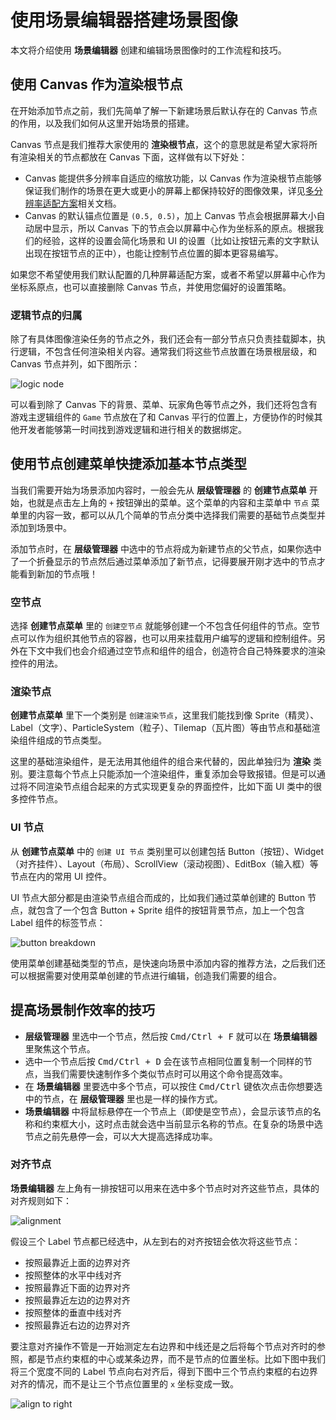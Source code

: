 # 使用场景编辑器搭建场景图像

本文将介绍使用 **场景编辑器** 创建和编辑场景图像时的工作流程和技巧。

## 使用 Canvas 作为渲染根节点

在开始添加节点之前，我们先简单了解一下新建场景后默认存在的 Canvas 节点的作用，以及我们如何从这里开始场景的搭建。

Canvas 节点是我们推荐大家使用的 **渲染根节点**，这个的意思就是希望大家将所有渲染相关的节点都放在 Canvas 下面，这样做有以下好处：

- Canvas 能提供多分辨率自适应的缩放功能，以 Canvas 作为渲染根节点能够保证我们制作的场景在更大或更小的屏幕上都保持较好的图像效果，详见[多分辨率适配方案](../ui/multi-resolution.md)相关文档。
- Canvas 的默认锚点位置是 `(0.5, 0.5)`，加上 Canvas 节点会根据屏幕大小自动居中显示，所以 Canvas 下的节点会以屏幕中心作为坐标系的原点。根据我们的经验，这样的设置会简化场景和 UI 的设置（比如让按钮元素的文字默认出现在按钮节点的正中），也能让控制节点位置的脚本更容易编写。

如果您不希望使用我们默认配置的几种屏幕适配方案，或者不希望以屏幕中心作为坐标系原点，也可以直接删除 Canvas 节点，并使用您偏好的设置策略。

### 逻辑节点的归属

除了有具体图像渲染任务的节点之外，我们还会有一部分节点只负责挂载脚本，执行逻辑，不包含任何渲染相关内容。通常我们将这些节点放置在场景根层级，和 Canvas 节点并列，如下图所示：

![logic node](scene-editing/logic-nodes.png)

可以看到除了 Canvas 下的背景、菜单、玩家角色等节点之外，我们还将包含有游戏主逻辑组件的 `Game` 节点放在了和 Canvas 平行的位置上，方便协作的时候其他开发者能够第一时间找到游戏逻辑和进行相关的数据绑定。

## 使用节点创建菜单快捷添加基本节点类型

当我们需要开始为场景添加内容时，一般会先从 **层级管理器** 的 **创建节点菜单** 开始，也就是点击左上角的 `+` 按钮弹出的菜单。这个菜单的内容和主菜单中 `节点` 菜单里的内容一致，都可以从几个简单的节点分类中选择我们需要的基础节点类型并添加到场景中。

添加节点时，在 **层级管理器** 中选中的节点将成为新建节点的父节点，如果你选中了一个折叠显示的节点然后通过菜单添加了新节点，记得要展开刚才选中的节点才能看到新加的节点哦！

### 空节点

选择 **创建节点菜单** 里的 `创建空节点` 就能够创建一个不包含任何组件的节点。空节点可以作为组织其他节点的容器，也可以用来挂载用户编写的逻辑和控制组件。另外在下文中我们也会介绍通过空节点和组件的组合，创造符合自己特殊要求的渲染控件的用法。

### 渲染节点

**创建节点菜单** 里下一个类别是 `创建渲染节点`，这里我们能找到像 Sprite（精灵）、Label（文字）、ParticleSystem（粒子）、Tilemap（瓦片图）等由节点和基础渲染组件组成的节点类型。

这里的基础渲染组件，是无法用其他组件的组合来代替的，因此单独归为 **渲染** 类别。要注意每个节点上只能添加一个渲染组件，重复添加会导致报错。但是可以通过将不同渲染节点组合起来的方式实现更复杂的界面控件，比如下面 UI 类中的很多控件节点。

### UI 节点

从 **创建节点菜单** 中的 `创建 UI 节点` 类别里可以创建包括 Button（按钮）、Widget（对齐挂件）、Layout（布局）、ScrollView（滚动视图）、EditBox（输入框）等节点在内的常用 UI 控件。

UI 节点大部分都是由渲染节点组合而成的，比如我们通过菜单创建的 Button 节点，就包含了一个包含 Button + Sprite 组件的按钮背景节点，加上一个包含 Label 组件的标签节点：

![button breakdown](scene-editing/button-breakdown.png)

使用菜单创建基础类型的节点，是快速向场景中添加内容的推荐方法，之后我们还可以根据需要对使用菜单创建的节点进行编辑，创造我们需要的组合。

## 提高场景制作效率的技巧

- **层级管理器** 里选中一个节点，然后按 <kbd>Cmd/Ctrl + F</kbd> 就可以在 **场景编辑器** 里聚焦这个节点。
- 选中一个节点后按 <kbd>Cmd/Ctrl + D</kbd> 会在该节点相同位置复制一个同样的节点，当我们需要快速制作多个类似节点时可以用这个命令提高效率。
- 在 **场景编辑器** 里要选中多个节点，可以按住 <kbd>Cmd/Ctrl</kbd> 键依次点击你想要选中的节点，在 **层级管理器** 里也是一样的操作方式。
- **场景编辑器** 中将鼠标悬停在一个节点上（即使是空节点），会显示该节点的名称和约束框大小，这时点击就会选中当前显示名称的节点。在复杂的场景中选节点之前先悬停一会，可以大大提高选择成功率。

### 对齐节点

**场景编辑器** 左上角有一排按钮可以用来在选中多个节点时对齐这些节点，具体的对齐规则如下：

![alignment](scene-editing/alignment.png)

假设三个 Label 节点都已经选中，从左到右的对齐按钮会依次将这些节点：

- 按照最靠近上面的边界对齐
- 按照整体的水平中线对齐
- 按照最靠近下面的边界对齐
- 按照最靠近左边的边界对齐
- 按照整体的垂直中线对齐
- 按照最靠近右边的边界对齐

要注意对齐操作不管是一开始测定左右边界和中线还是之后将每个节点对齐时的参照，都是节点约束框的中心或某条边界，而不是节点的位置坐标。比如下图中我们将三个宽度不同的 Label 节点向右对齐后，得到下图中三个节点约束框的右边界对齐的情况，而不是让三个节点位置里的 `x` 坐标变成一致。

![align to right](scene-editing/align-to-right.png)